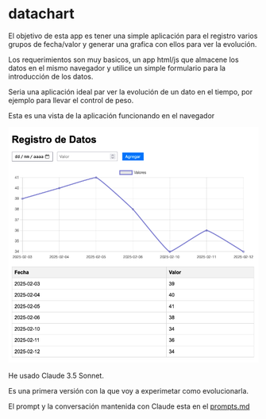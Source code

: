 # datachart

El objetivo de esta app es tener una simple aplicación para el registro varios grupos de fecha/valor y generar una grafica con ellos para ver la evolución. 

Los requerimientos son muy basicos, un app html/js que almacene los datos en el mismo navegador y utilice un simple formulario para la introducción de los datos.

Seria una aplicación ideal par ver la evolución de un dato en el tiempo, por ejemplo para llevar el control de peso.

Esta es una vista de la aplicación funcionando en el navegador

![Screenshot de la app Registro de Datos](./screenshot.png)

He usado Claude 3.5 Sonnet. 

Es una primera versión con la que voy a experimetar como evolucionarla.

El prompt y la conversación mantenida con Claude esta en el [prompts.md](prompts.md)

